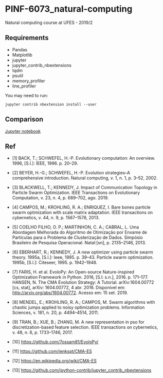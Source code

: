 # PINF-6073_natural-computing
Natural computing course at UFES - 2019/2

## Requirements

- Pandas
- Matplotlib
- jupyter
- jupyter_contrib_nbextensions
- tqdm
- psutil
- memory_profiler
- line_profiler

You may need to run:

```
jupyter contrib nbextension install --user
```

## Comparison

[Jupyter notebook](/compare.ipynb)

## Ref


- [1] BACK, T.; SCHWEFEL, H.-P. Evolutionary computation: An overview. 1996, [S.l.]: IEEE, 1996. p. 20–29. 

- [2] BEYER, H.-G.; SCHWEFEL, H.-P. Evolution strategies–A comprehensive introduction. Natural computing, v. 1, n. 1, p. 3–52, 2002.

- [3] BLACKWELL, T.; KENNEDY, J. Impact of Communication Topology in Particle Swarm Optimization. IEEE Transactions on Evolutionary Computation, v. 23, n. 4, p. 689–702, ago. 2019.

- [4] CAMPOS, M.; KROHLING, R. A.; ENRIQUEZ, I. Bare bones particle swarm optimization with scale matrix adaptation. IEEE transactions on cybernetics, v. 44, n. 9, p. 1567–1578, 2013.

- [5] COELHO FILHO, O. P.; MARTINHON, C. A.; CABRAL, L. Uma Abordagem Melhorada do Algoritmo de Otimização por Enxame de Partículas para o Problema de Clusterização de Dados. Simpósio Brasileiro de Pesquisa Operacional. Natal:[sn], p. 2135–2146, 2013.

- [6] EBERHART, R.; KENNEDY, J. A new optimizer using particle swarm theory. 1995a, [S.l.]: Ieee, 1995. p. 39–43. Particle swarm optimization. 1995b, [S.l.]: Citeseer, 1995. p. 1942–1948. 

- [7] FARIS, H. et al. EvoloPy: An Open-source Nature-inspired Optimization Framework in Python. 2016, [S.l: s.n.], 2016. p. 171–177. HANSEN, N. The CMA Evolution Strategy: A Tutorial. arXiv:1604.00772 [cs, stat], arXiv: 1604.00772, 4 abr. 2016. Disponível em: <http://arxiv.org/abs/1604.00772>. Acesso em: 15 set. 2019.

- [8] MENDEL, E.; KROHLING, R. A.; CAMPOS, M. Swarm algorithms with chaotic jumps applied to noisy optimization problems. Information Sciences, v. 181, n. 20, p. 4494–4514, 2011.

- [9] TRAN, B.; XUE, B.; ZHANG, M. A new representation in pso for discretization-based feature selection. IEEE transactions on cybernetics, v. 48, n. 6, p. 1733–1746, 2017.

- [10] https://github.com/7ossam81/EvoloPy/
- [11] https://github.com/jenkspt/CMA-ES
- [12] https://en.wikipedia.org/wiki/CMA-ES
- [13] https://github.com/ipython-contrib/jupyter_contrib_nbextensions
